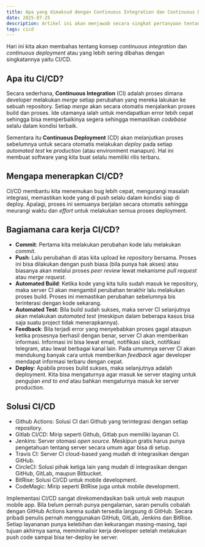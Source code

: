 ```yaml
---
title: Apa yang dimaksud dengan Continuous Integration dan Continuous Deployment (CI/CD)?
date: 2025-07-25
description: Artikel ini akan menjawab secara singkat pertanyaan tentang apa itu CI/CD?
tags: cicd
---
```


Hari ini kita akan membahas tentang konsep *continuous integration* dan *continuous deployment* atau yang lebih sering dibahas dengan singkatannya yaitu CI/CD. 

## Apa itu CI/CD?

Secara sederhana, **Continuous Integration** (CI) adalah proses dimana developer melakukan *merge* setiap perubahan yang mereka lakukan ke sebuah repository. Setiap *merge* akan secara otomatis menjalankan proses build dan proses. Ide utamanya ialah untuk mendapatkan error lebih cepat sehingga bisa memperbaikinya segera sehingga memastikan *codebase* selalu dalam kondisi terbaik. 

Sementara itu **Continuous Deployment** (CD) akan melanjutkan proses sebelumnya untuk secara otomatis melakukan *deploy* pada setiap *automated test* ke *production* (atau environment manapun). Hal ini membuat software yang kita buat selalu memiliki rilis terbaru.

## Mengapa menerapkan CI/CD?

CI/CD membantu kita menemukan bug lebih cepat, mengurangi masalah integrasi, memastikan kode yang di push selalu dalam kondisi siap di deploy. Apalagi, proses ini semuanya berjalan secara otomatis sehingga meurangi waktu dan *effort* untuk melakukan semua proses deployment. 

## Bagiamana cara kerja CI/CD?

- **Commit**: Pertama kita melakukan perubahan kode lalu melakukan *commit*. 
- **Push**: Lalu perubahan di atas kita upload ke *repository* bersama. Proses ini bisa dilakukan dengan push biasa (bila punya hak akses) atau biasanya akan melalui proses *peer review* lewat mekanisme *pull request* atau *merge request*. 
- **Automated Build**: Ketika kode yang kita tulis sudah masuk ke repository, maka server CI akan mengambil perubahan terakhir lalu melakukan proses build. Proses ini memastikan perubahan sebelumnya bis terinterasi dengan kode sekarang. 
- **Automated Test**: Bila build sudah sukses, maka server CI selanjutnya akan melakukan *automated test* (meskipun dalam beberapa kasus bisa saja suatu project tidak menerapkannya). 
- **Feedback**: Bila terjadi error yang menyebabkan proses gagal ataupun ketika prosesnya berhasil dengan benar, server CI akan memberikan informasi. Informasi ini bisa lewat email, notifikasi slack, notifikasi telegram, atau lewat berbagai kanal lain. Pada umumnya server CI akan mendukung banyak cara untuk memberikan *feedback* agar developer mendapat informasi terbaru dengan cepat. 
- **Deploy**: Apabila proses build sukses, maka selanjutnya adalah deployment. Kita bisa mengaturnya agar masuk ke server staging untuk pengujian *end to end* atau bahkan mengaturnya masuk ke server production. 

## Solusi CI/CD

- Github Actions: Solusi CI dari Github yang terintegrasi dengan setiap repository.
- Gitlab CI/CD: Mirip seperti Github, Gitlab pun memiliki layanan CI.
- Jenkins: Server otomasi *open source*. Meskipun gratis harus punya pengetahuan tentang server secara umum agar bisa di setup. 
- Travis CI: Server CI cloud-based yang mudah di integrasikan dengan GitHub. 
- CircleCI: Solusi pihak ketiga lain yang mudah di integrasikan dengan GitHub, GitLab, maupun Bitbucket. 
- BitRise: Solusi CI/CD untuk mobile development. 
- CodeMagic: Mirip seperti BitRise juga untuk mobile development.

Implementasi CI/CD sangat direkomendasikan baik untuk web maupun mobile app. Bila belum pernah punya pengalaman, saran penulis cobalah dengan GitHub Actions karena sudah tersedia langsung di GitHub. Secara pribadi penulis pernah menggunakan GitHub, GitLab, Jenkins dan BitRise. Setiap layananan punya kelebihan dan kekurangan masing-masing, tapi tujuan akhirnya sama, meminimalisir kerja developer setelah melakukan push code sampai bisa ter-deploy ke server. 